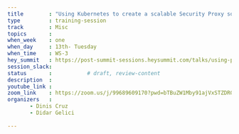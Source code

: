 ```yaml
---
title        : "Using Kubernetes to create a scalable Security Proxy solution"
type         : training-session
track        : Misc
topics       : 
when_week    : one
when_day     : 13th- Tuesday
when_time    : WS-3
hey_summit   : https://post-summit-sessions.heysummit.com/talks/using-proxies-1/
session_slack:
status       :           # draft, review-content
description  : 
youtube_link : 
zoom_link    : https://zoom.us/j/99689609170?pwd=bTBuZW1Mby91ajVxSTZDRGNFUlFndz09
organizers   : 
       - Dinis Cruz
       - Didar Gelici
      
---
```


